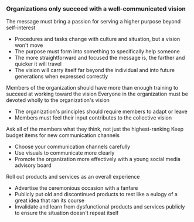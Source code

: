 
### Organizations only succeed with a well-communicated vision

The message must bring a passion for serving a higher purpose beyond self-interest
- Procedures and tasks change with culture and situation, but a vision won't move
- The purpose must form into something to specifically help someone
- The more straightforward and focused the message is, the farther and quicker it will travel
- The vision will carry itself far beyond the individual and into future generations when expressed correctly

Members of the organization should have more than enough training to succeed at working toward the vision
Everyone in the organization must be devoted wholly to the organization's vision
- The organization's principles should require members to adapt or leave
- Members must feel their input contributes to the collective vision

Ask all of the members what they think, not just the highest-ranking
Keep budget items for new communication channels
- Choose your communication channels carefully
- Use visuals to communicate more clearly
- Promote the organization more effectively with a young social media advisory board

Roll out products and services as an overall experience
- Advertise the ceremonious occasion with a fanfare
- Publicly put old and discontinued products to rest like a eulogy of a great idea that ran its course
- Invalidate and learn from dysfunctional products and services publicly to ensure the situation doesn't repeat itself
